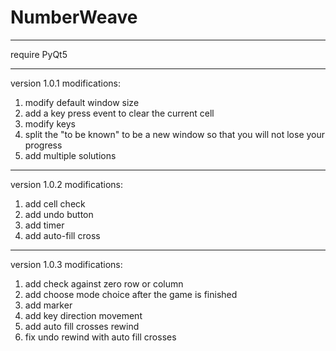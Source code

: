 # NumberWeave

---
require PyQt5

---
version 1.0.1 modifications:

1. modify default window size
2. add a key press event to clear the current cell
3. modify keys
4. split the "to be known" to be a new window so that you will not lose your progress
5. add multiple solutions

---
version 1.0.2 modifications:

1. add cell check
2. add undo button
3. add timer
4. add auto-fill cross

---
version 1.0.3 modifications:

1. add check against zero row or column
2. add choose mode choice after the game is finished
3. add marker
4. add key direction movement
5. add auto fill crosses rewind
6. fix undo rewind with auto fill crosses
